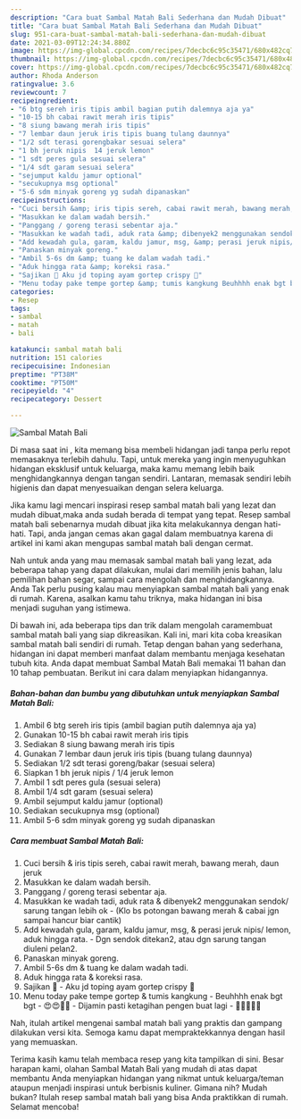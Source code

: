 ```yaml
---
description: "Cara buat Sambal Matah Bali Sederhana dan Mudah Dibuat"
title: "Cara buat Sambal Matah Bali Sederhana dan Mudah Dibuat"
slug: 951-cara-buat-sambal-matah-bali-sederhana-dan-mudah-dibuat
date: 2021-03-09T12:24:34.880Z
image: https://img-global.cpcdn.com/recipes/7decbc6c95c35471/680x482cq70/sambal-matah-bali-foto-resep-utama.jpg
thumbnail: https://img-global.cpcdn.com/recipes/7decbc6c95c35471/680x482cq70/sambal-matah-bali-foto-resep-utama.jpg
cover: https://img-global.cpcdn.com/recipes/7decbc6c95c35471/680x482cq70/sambal-matah-bali-foto-resep-utama.jpg
author: Rhoda Anderson
ratingvalue: 3.6
reviewcount: 7
recipeingredient:
- "6 btg sereh iris tipis ambil bagian putih dalemnya aja ya"
- "10-15 bh cabai rawit merah iris tipis"
- "8 siung bawang merah iris tipis"
- "7 lembar daun jeruk iris tipis buang tulang daunnya"
- "1/2 sdt terasi gorengbakar sesuai selera"
- "1 bh jeruk nipis  14 jeruk lemon"
- "1 sdt peres gula sesuai selera"
- "1/4 sdt garam sesuai selera"
- "sejumput kaldu jamur optional"
- "secukupnya msg optional"
- "5-6 sdm minyak goreng yg sudah dipanaskan"
recipeinstructions:
- "Cuci bersih &amp; iris tipis sereh, cabai rawit merah, bawang merah, daun jeruk"
- "Masukkan ke dalam wadah bersih."
- "Panggang / goreng terasi sebentar aja."
- "Masukkan ke wadah tadi, aduk rata &amp; dibenyek2 menggunakan sendok/ sarung tangan lebih ok  (Klo bs potongan bawang merah &amp; cabai jgn sampai hancur biar cantik)"
- "Add kewadah gula, garam, kaldu jamur, msg, &amp; perasi jeruk nipis/ lemon, aduk hingga rata.  Dgn sendok ditekan2, atau dgn sarung tangan diuleni pelan2."
- "Panaskan minyak goreng."
- "Ambil 5-6s dm &amp; tuang ke dalam wadah tadi."
- "Aduk hingga rata &amp; koreksi rasa."
- "Sajikan 🥰 Aku jd toping ayam gortep crispy 🤤"
- "Menu today pake tempe gortep &amp; tumis kangkung Beuhhhh enak bgt bgt 😍😍🤤🤤 Dijamin pasti ketagihan pengen buat lagi  🤣🤣🤭🙏😁"
categories:
- Resep
tags:
- sambal
- matah
- bali

katakunci: sambal matah bali 
nutrition: 151 calories
recipecuisine: Indonesian
preptime: "PT38M"
cooktime: "PT50M"
recipeyield: "4"
recipecategory: Dessert

---
```



![Sambal Matah Bali](https://img-global.cpcdn.com/recipes/7decbc6c95c35471/680x482cq70/sambal-matah-bali-foto-resep-utama.jpg)

Di masa  saat ini , kita memang bisa membeli hidangan jadi tanpa perlu repot memasaknya terlebih dahulu. Tapi, untuk mereka yang ingin menyuguhkan hidangan eksklusif untuk keluarga, maka kamu memang lebih baik menghidangkannya dengan tangan sendiri. Lantaran, memasak sendiri lebih higienis dan dapat menyesuaikan dengan selera keluarga.

Jika kamu lagi mencari inspirasi resep sambal matah bali yang lezat dan mudah dibuat,maka anda sudah berada di tempat yang tepat. Resep sambal matah bali  sebenarnya mudah dibuat jika kita melakukannya dengan hati-hati. Tapi, anda jangan cemas akan gagal dalam membuatnya 
karena di artikel ini kami akan mengupas sambal matah bali dengan cermat.  



Nah untuk anda yang mau memasak sambal matah bali yang lezat, ada beberapa tahap yang dapat dilakukan, mulai dari memilih jenis bahan, lalu pemilihan bahan segar, sampai cara mengolah dan menghidangkannya. Anda Tak perlu pusing kalau mau menyiapkan sambal matah bali yang enak di rumah. Karena, asalkan kamu  tahu triknya, maka hidangan ini bisa menjadi suguhan yang istimewa.

Di bawah ini, ada beberapa tips dan trik dalam mengolah caramembuat sambal matah bali yang siap dikreasikan. Kali ini, mari kita coba kreasikan sambal matah bali sendiri di rumah. Tetap dengan bahan yang sederhana, hidangan ini dapat memberi manfaat dalam membantu menjaga kesehatan tubuh kita. Anda dapat membuat Sambal Matah Bali memakai 11 bahan dan 10 tahap pembuatan. Berikut ini cara dalam menyiapkan hidangannya.

<!--inarticleads1-->

##### Bahan-bahan dan bumbu yang dibutuhkan untuk menyiapkan Sambal Matah Bali:

1. Ambil 6 btg sereh iris tipis (ambil bagian putih dalemnya aja ya)
1. Gunakan 10-15 bh cabai rawit merah iris tipis
1. Sediakan 8 siung bawang merah iris tipis
1. Gunakan 7 lembar daun jeruk iris tipis (buang tulang daunnya)
1. Sediakan 1/2 sdt terasi goreng/bakar (sesuai selera)
1. Siapkan 1 bh jeruk nipis / 1/4 jeruk lemon
1. Ambil 1 sdt peres gula (sesuai selera)
1. Ambil 1/4 sdt garam (sesuai selera)
1. Ambil sejumput kaldu jamur (optional)
1. Sediakan secukupnya msg (optional)
1. Ambil 5-6 sdm minyak goreng yg sudah dipanaskan




<!--inarticleads2-->

##### Cara membuat Sambal Matah Bali:

1. Cuci bersih &amp; iris tipis sereh, cabai rawit merah, bawang merah, daun jeruk
1. Masukkan ke dalam wadah bersih.
1. Panggang / goreng terasi sebentar aja.
1. Masukkan ke wadah tadi, aduk rata &amp; dibenyek2 menggunakan sendok/ sarung tangan lebih ok  - (Klo bs potongan bawang merah &amp; cabai jgn sampai hancur biar cantik)
1. Add kewadah gula, garam, kaldu jamur, msg, &amp; perasi jeruk nipis/ lemon, aduk hingga rata.  - Dgn sendok ditekan2, atau dgn sarung tangan diuleni pelan2.
1. Panaskan minyak goreng.
1. Ambil 5-6s dm &amp; tuang ke dalam wadah tadi.
1. Aduk hingga rata &amp; koreksi rasa.
1. Sajikan 🥰 - Aku jd toping ayam gortep crispy 🤤
1. Menu today pake tempe gortep &amp; tumis kangkung - Beuhhhh enak bgt bgt - 😍😍🤤🤤 - Dijamin pasti ketagihan pengen buat lagi  - 🤣🤣🤭🙏😁




Nah, itulah artikel mengenai  sambal matah bali  yang praktis dan gampang dilakukan versi kita. Semoga kamu dapat mempraktekkannya dengan hasil yang memuaskan. 

Terima kasih kamu telah membaca resep yang kita tampilkan di sini. Besar harapan kami, olahan  Sambal Matah Bali yang mudah di atas dapat membantu Anda menyiapkan hidangan yang nikmat untuk keluarga/teman ataupun menjadi inspirasi untuk berbisnis kuliner. Gimana nih? Mudah bukan? Itulah resep sambal matah bali yang bisa Anda praktikkan di rumah. Selamat mencoba!

